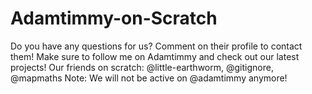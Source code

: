# Adamtimmy-on-Scratch
Do you have any questions for us? Comment on their profile to contact them! Make sure to follow me on Adamtimmy and check out our latest projects!
Our friends on scratch: @little-earthworm, @gitignore, @mapmaths
Note: We will not be active on @adamtimmy anymore!
